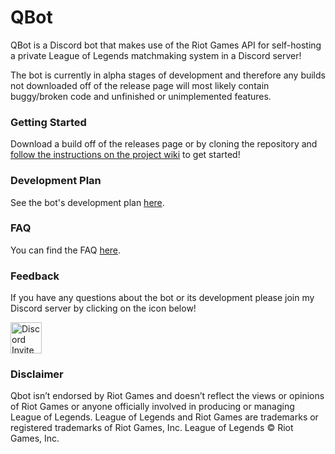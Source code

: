 # QBot
QBot is a Discord bot that makes use of the Riot Games API for self-hosting a private League of Legends matchmaking system in a Discord server!

The bot is currently in alpha stages of development and therefore any builds not downloaded off of the release page will most likely contain buggy/broken code and unfinished or unimplemented features.

### Getting Started

Download a build off of the releases page or by cloning the repository and [follow the instructions on the project wiki](https://github.com/ElijahKSmith/QBot/wiki/Getting-Started) to get started!

### Development Plan

See the bot's development plan [here](https://github.com/ElijahKSmith/QBot/wiki/Development-Plan).

### FAQ

You can find the FAQ [here](https://github.com/ElijahKSmith/QBot/wiki/FAQ).

### Feedback

If you have any questions about the bot or its development please join my Discord server by clicking on the icon below!

<a href="https://discord.gg/g6nr4yu" target="_blank"><img src="https://vignette.wikia.nocookie.net/siivagunner/images/9/9f/Discord_icon.svg" alt="Discord Invite" height="50"/></a>

### Disclaimer

Qbot isn’t endorsed by Riot Games and doesn’t reflect the views or opinions of Riot Games or anyone officially involved in producing or managing League of Legends. League of Legends and Riot Games are trademarks or registered trademarks of Riot Games, Inc. League of Legends © Riot Games, Inc.
